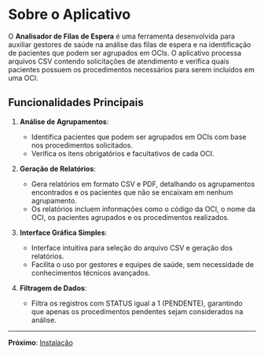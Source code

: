 # Sobre o Aplicativo

O **Analisador de Filas de Espera** é uma ferramenta desenvolvida para auxiliar gestores de saúde na análise das filas de espera e na identificação de pacientes que podem ser agrupados em OCIs. O aplicativo processa arquivos CSV contendo solicitações de atendimento e verifica quais pacientes possuem os procedimentos necessários para serem incluídos em uma OCI.

## Funcionalidades Principais

1. **Análise de Agrupamentos**:
   - Identifica pacientes que podem ser agrupados em OCIs com base nos procedimentos solicitados.
   - Verifica os itens obrigatórios e facultativos de cada OCI.

2. **Geração de Relatórios**:
   - Gera relatórios em formato CSV e PDF, detalhando os agrupamentos encontrados e os pacientes que não se encaixam em nenhum agrupamento.
   - Os relatórios incluem informações como o código da OCI, o nome da OCI, os pacientes agrupados e os procedimentos realizados.

3. **Interface Gráfica Simples**:
   - Interface intuitiva para seleção do arquivo CSV e geração dos relatórios.
   - Facilita o uso por gestores e equipes de saúde, sem necessidade de conhecimentos técnicos avançados.

4. **Filtragem de Dados**:
   - Filtra os registros com STATUS igual a 1 (PENDENTE), garantindo que apenas os procedimentos pendentes sejam considerados na análise.

---

**Próximo**: [Instalação](instalacao.md)